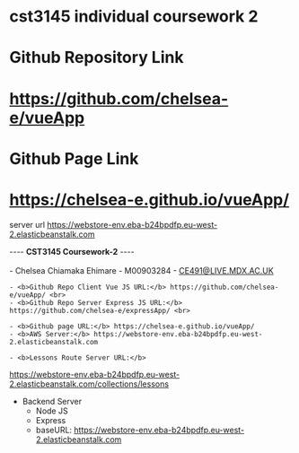 # cst3145 individual coursework 2
# Github Repository Link
# https://github.com/chelsea-e/vueApp
# Github Page Link
# https://chelsea-e.github.io/vueApp/

server url
https://webstore-env.eba-b24bpdfp.eu-west-2.elasticbeanstalk.com

---- <b>CST3145 Coursework-2</b> ----
    <br> <br>
    - Chelsea Chiamaka Ehimare - M00903284 - CE491@LIVE.MDX.AC.UK
      
    - <b>Github Repo Client Vue JS URL:</b> https://github.com/chelsea-e/vueApp/ <br>
    - <b>Github Repo Server Express JS URL:</b> https://github.com/chelsea-e/expressApp/ <br>
    
    - <b>Github page URL:</b> https://chelsea-e.github.io/vueApp/
    - <b>AWS Server:</b> https://webstore-env.eba-b24bpdfp.eu-west-2.elasticbeanstalk.com
    
    - <b>Lessons Route Server URL:</b> 
   https://webstore-env.eba-b24bpdfp.eu-west-2.elasticbeanstalk.com/collections/lessons


- Backend Server
  - Node JS
  - Express
  - baseURL: https://webstore-env.eba-b24bpdfp.eu-west-2.elasticbeanstalk.com
      
